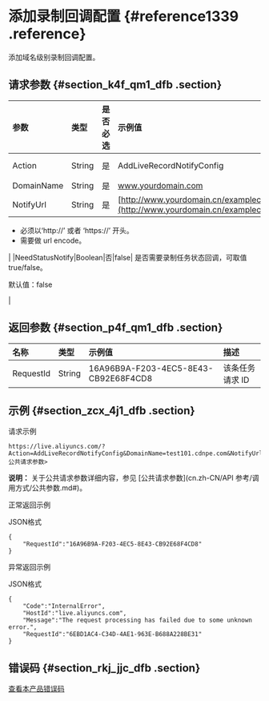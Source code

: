 # 添加录制回调配置 {#reference1339 .reference}

添加域名级别录制回调配置。

## 请求参数 {#section_k4f_qm1_dfb .section}

|参数|类型|是否必选|示例值|描述|
|:-|:-|:---|:--|:-|
|Action|String|是|AddLiveRecordNotifyConfig|系统规定参数。取值：AddLiveRecordNotifyConfig|
|DomainName|String|是|www.yourdomain.com|您的加速域名。|
|NotifyUrl|String|是|[http://www.yourdomain.cn/examplecallback.action](http://www.yourdomain.cn/examplecallback.action)| 回调 url 地址。

 -   必须以‘http://’ 或者 ‘https://’ 开头。
-   需要做 url encode。

 |
|NeedStatusNotify|Boolean|否|false| 是否需要录制任务状态回调，可取值 true/false。

 默认值：false

 |

## 返回参数 {#section_p4f_qm1_dfb .section}

|名称|类型|示例值|描述|
|:-|:-|:--|:-|
|RequestId|String|16A96B9A-F203-4EC5-8E43-CB92E68F4CD8|该条任务请求 ID|

## 示例 {#section_zcx_4j1_dfb .section}

请求示例

```
https://live.aliyuncs.com/?Action=AddLiveRecordNotifyConfig&DomainName=test101.cdnpe.com&NotifyUrl=http://xxx<公共请求参数> 
```

**说明：** 关于公共请求参数详细内容，参见 [公共请求参数](cn.zh-CN/API 参考/调用方式/公共参数.md#)。

正常返回示例

JSON格式

```
{
    "RequestId":"16A96B9A-F203-4EC5-8E43-CB92E68F4CD8"
}
```

异常返回示例

JSON格式

```
{
    "Code":"InternalError",
    "HostId":"live.aliyuncs.com",
    "Message":"The request processing has failed due to some unknown error.",
    "RequestId":"6EBD1AC4-C34D-4AE1-963E-B688A228BE31"
}
```

## 错误码 {#section_rkj_jjc_dfb .section}

 [查看本产品错误码](https://error-center.aliyun.com/status/product/live) 

